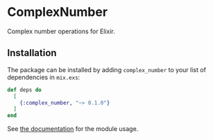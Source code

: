 # ComplexNumber

Complex number operations for Elixir.

## Installation

The package can be installed by adding `complex_number` to your list of dependencies in `mix.exs`:

```elixir
def deps do
  [
    {:complex_number, "~> 0.1.0"}
  ]
end
```

See [the documentation](https://hexdocs.pm/complex_number/api-reference.html) for the module usage.
